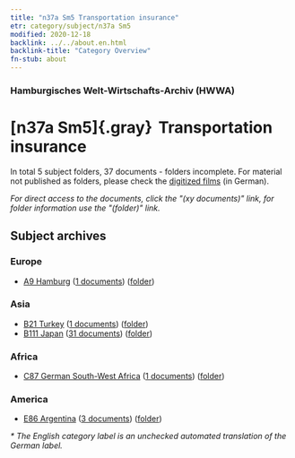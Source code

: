 ```yaml
---
title: "n37a Sm5 Transportation insurance"
etr: category/subject/n37a Sm5
modified: 2020-12-18
backlink: ../../about.en.html
backlink-title: "Category Overview"
fn-stub: about
---
```


### Hamburgisches Welt-Wirtschafts-Archiv (HWWA)
# [n37a Sm5]{.gray}&#8201; Transportation insurance&#160; 





In total 5 subject folders, 37 documents - folders incomplete.
For material not published as folders, please check the [digitized films](/film/h1_sh) (in German).

_For direct access to the documents, click the "(xy documents)" link, for folder information use the "(folder)" link._

## Subject archives



### Europe

- [A9 Hamburg](../../../geo/about.en.html#A9) (<a href="https://dfg-viewer.de/show/?tx_dlf[id]=https://pm20.zbw.eu/mets/sh/1409xx/140905/1607xx/160744/public.mets.en.xml" target="_blank">1 documents</a>) ([folder](http://purl.org/pressemappe20/folder/sh/140905,160744))

### Asia

- [B21 Turkey](../../../geo/about.en.html#B21) (<a href="https://dfg-viewer.de/show/?tx_dlf[id]=https://pm20.zbw.eu/mets/sh/1411xx/141111/1607xx/160744/public.mets.en.xml" target="_blank">1 documents</a>) ([folder](http://purl.org/pressemappe20/folder/sh/141111,160744))
- [B111 Japan](../../../geo/about.en.html#B111) (<a href="https://dfg-viewer.de/show/?tx_dlf[id]=https://pm20.zbw.eu/mets/sh/1412xx/141272/1607xx/160744/public.mets.en.xml" target="_blank">31 documents</a>) ([folder](http://purl.org/pressemappe20/folder/sh/141272,160744))

### Africa

- [C87 German South-West Africa](../../../geo/about.en.html#C87) (<a href="https://dfg-viewer.de/show/?tx_dlf[id]=https://pm20.zbw.eu/mets/sh/1414xx/141450/1607xx/160744/public.mets.en.xml" target="_blank">1 documents</a>) ([folder](http://purl.org/pressemappe20/folder/sh/141450,160744))

### America

- [E86 Argentina](../../../geo/about.en.html#E86) (<a href="https://dfg-viewer.de/show/?tx_dlf[id]=https://pm20.zbw.eu/mets/sh/1416xx/141692/1607xx/160744/public.mets.en.xml" target="_blank">3 documents</a>) ([folder](http://purl.org/pressemappe20/folder/sh/141692,160744))


_* The English category label is an unchecked automated translation of the German label._

